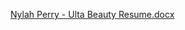 [Nylah Perry - Ulta Beauty Resume.docx](https://github.com/user-attachments/files/18791548/Nylah.Perry.-.Ulta.Beauty.Resume.docx)
